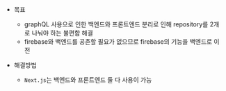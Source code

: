 - 목표
    - graphQL 사용으로 인한 백엔드와 프론트엔드 분리로 인해 repository를 2개로 나눠야 하는 불편함 해결
    - firebase와 백엔드를 공존할 필요가 없으므로 firebase의 기능을 백엔드로 이전

- 해결방법
    - `Next.js`는 백엔드와 프론트엔드 둘 다 사용이 가능 